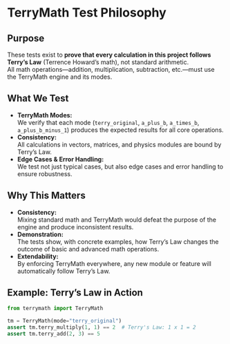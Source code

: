 # TerryMath Test Philosophy

## Purpose

These tests exist to **prove that every calculation in this project follows Terry’s Law** (Terrence Howard’s math), not standard arithmetic.  
All math operations—addition, multiplication, subtraction, etc.—must use the TerryMath engine and its modes.

## What We Test

- **TerryMath Modes:**  
  We verify that each mode (`terry_original`, `a_plus_b`, `a_times_b`, `a_plus_b_minus_1`) produces the expected results for all core operations.
- **Consistency:**  
  All calculations in vectors, matrices, and physics modules are bound by Terry’s Law.
- **Edge Cases & Error Handling:**  
  We test not just typical cases, but also edge cases and error handling to ensure robustness.

## Why This Matters

- **Consistency:**  
  Mixing standard math and TerryMath would defeat the purpose of the engine and produce inconsistent results.
- **Demonstration:**  
  The tests show, with concrete examples, how Terry’s Law changes the outcome of basic and advanced math operations.
- **Extendability:**  
  By enforcing TerryMath everywhere, any new module or feature will automatically follow Terry’s Law.

## Example: Terry’s Law in Action

```python
from terrymath import TerryMath

tm = TerryMath(mode="terry_original")
assert tm.terry_multiply(1, 1) == 2  # Terry's Law: 1 x 1 = 2
assert tm.terry_add(2, 3) == 5